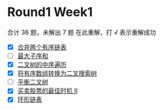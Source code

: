 # Round1 Week1
合计 36 题，未解出 7 题
在此重解，打 √ 表示重解成功

- [x] [合并两个有序链表](./merge_two_sorted_lists.py)
- [ ] [最大子序和](./maximum_subarray.py)  
- [x] [二叉树的中序遍历](./binary_tree_inorder_traversal.py)
- [x] [将有序数组转换为二叉搜索树](./convert_sorted_array_to_binary_search_tree.py)
- [ ] [平衡二叉树](./balanced_binary_tree.py)
- [x] [买卖股票的最佳时机 II](./best-time-to-buy-and-sell-stock-ii.py)
- [x] [环形链表](./linked-list-cycle.py)
